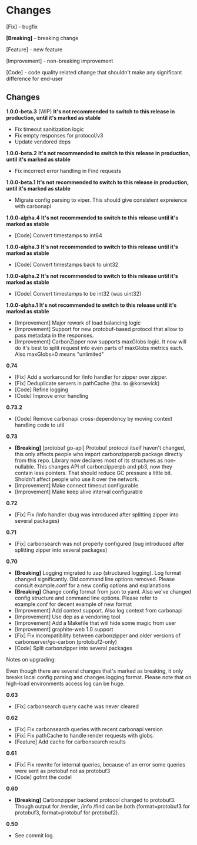 Changes
=================================================

[Fix] - bugfix

**[Breaking]** - breaking change

[Feature] - new feature

[Improvement] - non-breaking improvement

[Code] - code quality related change that shouldn't make any significant difference for end-user


Changes
-------
**1.0.0-beta.3** (WIP) **It's not recommended to switch to this release in production, until it's marked as stable**
   - Fix timeout sanitization logic
   - Fix empty responses for protocol/v3
   - Update vendored deps

**1.0.0-beta.2** **It's not recommended to switch to this release in production, until it's marked as stable**
   - Fix incorrect error handling in Find requests

**1.0.0-beta.1** **It's not recommended to switch to this release in production, until it's marked as stable**
   - Migrate config parsing to viper. This should give consistent expreience with carbonapi

**1.0.0-alpha.4** **It's not recommended to switch to this release until it's marked as stable**
   - [Code] Convert timestamps to int64

**1.0.0-alpha.3** **It's not recommended to switch to this release until it's marked as stable**
   - [Code] Convert timestamps back to uint32

**1.0.0-alpha.2** **It's not recommended to switch to this release until it's marked as stable**
   - [Code] Convert timestamps to be int32 (was uint32)

**1.0.0-alpha.1** **It's not recommended to switch to this release until it's marked as stable**
   - [Improvement] Major rework of load balancing logic
   - [Improvement] Support for new protobuf-based protocol that allow to pass metadata in the responses.
   - [Improvement] CarbonZipper now supports maxGlobs logic. It now will do it's best to split request into even parts of maxGlobs metrics each. Also maxGlobs=0 means "unlimited"

**0.74**
   - [Fix] Add a workaround for /info handler for zipper over zipper.
   - [Fix] Deduplicate servers in pathCache (thx. to @korsevick)
   - [Code] Refine logging
   - [Code] Improve error handling

**0.73.2**
   - [Code] Remove carbonapi cross-dependency by moving context handling code to util

**0.73**
   - **[Breaking]** [protobuf go-api] Protobuf protocol itself haven't changed, this only affects people who import carbonzipperpb package directly from this repo. Library now declares most of its structures as non-nullable. This changes API of carbonzipperpb and pb3, now they contain less pointers. That should reduce GC pressure a little bit. Sholdn't affect people who use it over the network.
   - [Improvement] Make connect timeout configurable.
   - [Improvement] Make keep alive interval configurable

**0.72**
   - [Fix] Fix /info handler (bug was introduced after splitting zipper into several packages)

**0.71**
   - [Fix] carbonsearch was not properly configured (bug introduced after splitting zipper into several packages)

**0.70**
   - **[Breaking]** Logging migrated to zap (structured logging). Log format changed significantly. Old command line options removed. Please consult example.conf for a new config options and explanations
   - **[Breaking]** Change config format from json to yaml. Also we've changed config structure and command line options. Please refer to example.conf for decent example of new format
   - [Improvement] Add context support. Also log context from carbonapi
   - [Improvement] Use dep as a vendoring tool
   - [Improvement] Add a Makefile that will hide some magic from user
   - [Improvement] graphite-web 1.0 support
   - [Fix] Fix incompatibility between carbonzipper and older versions of carbonserver/go-carbon (protobuf2-only)
   - [Code] Split carbonzipper into several packages

Notes on upgrading:

Even though there are several changes that's marked as breaking, it only breaks local config parsing and changes logging format. Please note that on high-load environments access log can be huge.

**0.63**
   - [Fix] carbonsearch query cache was never cleared

**0.62**
   - [Fix] Fix carbonsearch queries with recent carbonapi version
   - [Fix] Fix pathCache to handle render requests with globs.
   - [Feature] Add cache for carbonsearch results

**0.61**
   - [Fix] Fix rewrite for internal queries, because of an error some queries were sent as protobuf not as protobuf3
   - [Code] gofmt the code!

**0.60**
   - **[Breaking]** Carbonzipper backend protocol changed to protobuf3. Though output for /render, /info /find can be both (format=protobuf3 for protobuf3, format=protobuf for protobuf2).

**0.50**
   - See commit log.
